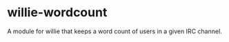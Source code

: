 willie-wordcount
================

A module for willie that keeps a word count of users in a given IRC channel.
